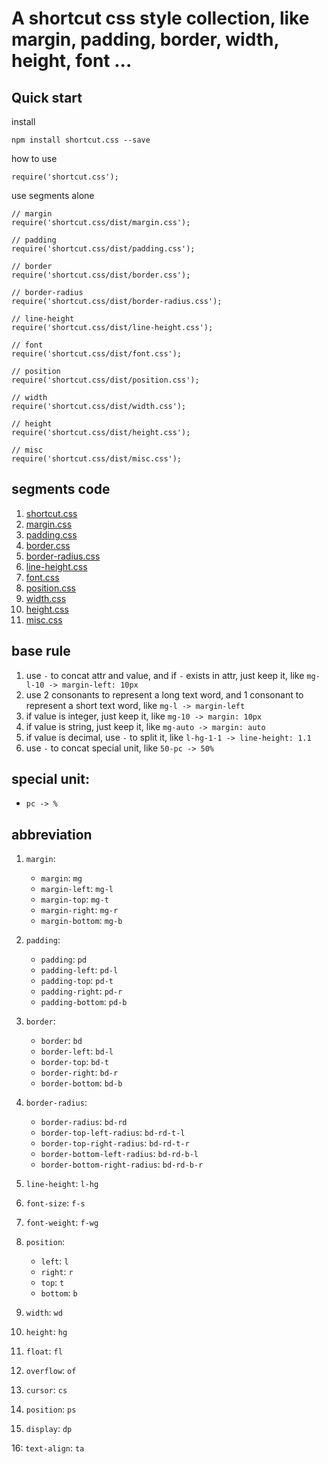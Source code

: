 # A shortcut css style collection, like margin, padding, border, width, height, font ...

## Quick start

install

```
npm install shortcut.css --save
```

how to use

```
require('shortcut.css');
```

use segments alone

```
// margin
require('shortcut.css/dist/margin.css');

// padding
require('shortcut.css/dist/padding.css');

// border
require('shortcut.css/dist/border.css');

// border-radius
require('shortcut.css/dist/border-radius.css');

// line-height
require('shortcut.css/dist/line-height.css');

// font
require('shortcut.css/dist/font.css');

// position
require('shortcut.css/dist/position.css');

// width
require('shortcut.css/dist/width.css');

// height
require('shortcut.css/dist/height.css');

// misc
require('shortcut.css/dist/misc.css');
```

## segments code

1. [shortcut.css](./dist/shortcut.css)
2. [margin.css](./dist/margin.css)
3. [padding.css](./dist/padding.css)
4. [border.css](./dist/border.css)
5. [border-radius.css](./dist/border-radius.css)
6. [line-height.css](./dist/line-height.css)
7. [font.css](./dist/font.css)
8. [position.css](./dist/position.css)
9. [width.css](./dist/width.css)
10. [height.css](./dist/height.css)
11. [misc.css](./dist/misc.css)

## base rule

1. use `-` to concat attr and value, and if `-` exists in attr, just keep it, like `mg-l-10 -> margin-left: 10px`
2. use 2 consonants to represent a long text word, and 1 consonant to represent a short text word, like `mg-l -> margin-left`
3. if value is integer, just keep it, like `mg-10 -> margin: 10px`
4. if value is string, just keep it, like `mg-auto -> margin: auto`
5. if value is decimal, use `-` to split it, like `l-hg-1-1 -> line-height: 1.1`
6. use `-` to concat special unit, like `50-pc -> 50%`

## special unit:

* `pc -> %`

## abbreviation

1. `margin`:
    - `margin`: `mg`
    - `margin-left`: `mg-l`
    - `margin-top`: `mg-t`
    - `margin-right`: `mg-r`
    - `margin-bottom`: `mg-b`

2. `padding`:
    - `padding`: `pd`
    - `padding-left`: `pd-l`
    - `padding-top`: `pd-t`
    - `padding-right`: `pd-r`
    - `padding-bottom`: `pd-b`

3. `border`:
    - `border`: `bd`
    - `border-left`: `bd-l`
    - `border-top`: `bd-t`
    - `border-right`: `bd-r`
    - `border-bottom`: `bd-b`

4. `border-radius`:
    - `border-radius`: `bd-rd`
    - `border-top-left-radius`: `bd-rd-t-l`
    - `border-top-right-radius`: `bd-rd-t-r`
    - `border-bottom-left-radius`: `bd-rd-b-l`
    - `border-bottom-right-radius`: `bd-rd-b-r`

5. `line-height`: `l-hg`

6. `font-size`: `f-s`

7. `font-weight`: `f-wg`

8. `position`:
    - `left`: `l`
    - `right`: `r`
    - `top`: `t`
    - `bottom`: `b`

9. `width`: `wd`

10. `height`: `hg`

11. `float`: `fl`

12. `overflow`: `of`

13. `cursor`: `cs`

14. `position`: `ps`

15. `display`: `dp`

16: `text-align`: `ta`
